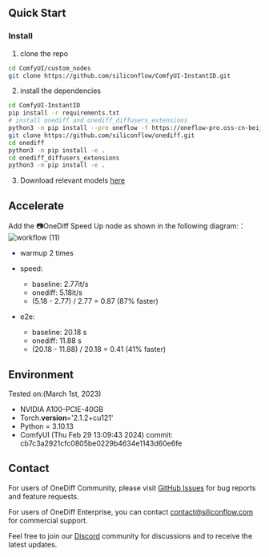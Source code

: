 ## Quick Start

### Install

1. clone the repo

```bash
cd ComfyUI/custom_nodes
git clone https://github.com/siliconflow/ComfyUI-InstantID.git
```

2. install the dependencies

```bash
cd ComfyUI-InstantID
pip install -r requirements.txt
# install onediff and onediff_diffusers_extensions
python3 -m pip install --pre oneflow -f https://oneflow-pro.oss-cn-beijing.aliyuncs.com/branch/community/cu121
git clone https://github.com/siliconflow/onediff.git
cd onediff
python3 -m pip install -e .
cd onediff_diffusers_extensions
python3 -m pip install -e .
```

3. Download relevant models [here](https://github.com/ZHO-ZHO-ZHO/ComfyUI-InstantID?tab=readme-ov-file#%E4%BD%BF%E7%94%A8%E6%96%B9%E6%B3%95--how-to-use)

## Accelerate

Add the 📷OneDiff Speed Up node as shown in the following diagram:：
![workflow (11)](https://github.com/ZHO-ZHO-ZHO/ComfyUI-InstantID/assets/109639975/f5bc8c9c-6bb2-4954-8d00-c6c512dddb53)

- warmup 2 times
- speed:
  - baseline: 2.77it/s
  - onediff: 5.18it/s
  - (5.18 - 2.77) / 2.77 = 0.87 (87% faster)
  
- e2e:
  - baseline: 20.18 s
  - onediff: 11.88 s
  -  (20.18 - 11.88) / 20.18 = 0.41 (41% faster)
 
## Environment

Tested on:(March 1st, 2023)
- NVIDIA A100-PCIE-40GB 
- Torch.__version__='2.1.2+cu121'
- Python = 3.10.13
- ComfyUI (Thu Feb 29 13:09:43 2024) commit: cb7c3a2921cfc0805be0229b4634e1143d60e6fe

## Contact

For users of OneDiff Community, please visit [GitHub Issues](https://github.com/siliconflow/onediff/issues) for bug reports and feature requests.

For users of OneDiff Enterprise, you can contact contact@siliconflow.com for commercial support.

Feel free to join our [Discord](https://discord.gg/RKJTjZMcPQ) community for discussions and to receive the latest updates.
